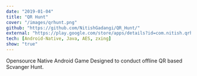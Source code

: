 ```yaml
---
date: "2019-01-04"
title: "QR Hunt"
cover: "/images/qrhunt.png"
github: "https://github.com/NitishGadangi/QR_Hunt/"
external: "https://play.google.com/store/apps/details?id=com.nitish.qrhunt/"
tech: [Android-Native, Java, AES, zxing]
show: "true"
---
```


Opensource Native Android Game Designed to conduct offline QR based Scvanger Hunt.
